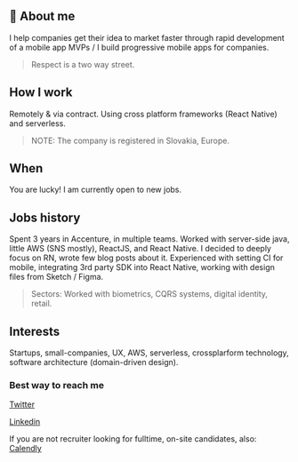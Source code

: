 ## 👋 About me

I help companies get their idea to market faster through rapid development of a mobile app MVPs / I build progressive mobile apps for companies.
> Respect is a two way street.

## How I work
Remotely & via contract.
Using cross platform frameworks (React Native) and serverless.
> NOTE: The company is registered in Slovakia, Europe.

## When
You are lucky! I am currently open to new jobs.

## Jobs history
Spent 3 years in Accenture, in multiple teams. Worked with server-side java, little AWS (SNS mostly), ReactJS,  and React Native. I decided to deeply focus on RN, wrote few blog posts about it. Experienced with setting CI for mobile, integrating 3rd party SDK into React Native, working with design files from Sketch / Figma.

> Sectors: Worked with biometrics, CQRS systems, digital identity, retail.

## Interests
Startups, small-companies, UX, AWS, serverless, crossplarform technology, 
software architecture (domain-driven design).

### Best way to reach me
[Twitter](https://twitter.com/stefanmajiros)

[Linkedin](https://www.linkedin.com/in/stefan-majiros/)

If you are not recruiter looking for fulltime, on-site candidates, also: [Calendly](https://calendly.com/majirosstefan/)
